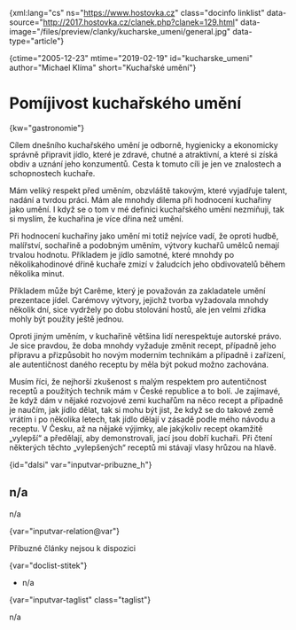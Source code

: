 
{xml:lang="cs" ns="https://www.hostovka.cz" class="docinfo linklist" data-source="http://2017.hostovka.cz/clanek.php?clanek=129.html" data-image="/files/preview/clanky/kucharske_umeni/general.jpg" data-type="article"}

{ctime="2005-12-23" mtime="2019-02-19" id="kucharske_umeni" author="Michael Klíma" short="Kuchařské umění"}

# Pomíjivost kuchařského umění 

{kw="gastronomie"}

Cílem dnešního kuchařského umění je odborně, hygienicky a ekonomicky správně připravit jídlo, které je zdravé, chutné a atraktivní, a které si získá obdiv a uznání jeho konzumentů. Cesta k tomuto cíli je jen ve znalostech a schopnostech kuchaře. 

Mám veliký respekt před uměním, obzvláště takovým, které vyjadřuje talent, nadání a tvrdou práci. Mám ale mnohdy dilema při hodnocení kuchařiny jako umění. I když se o tom v mé definici kuchařského umění nezmiňuji, tak si myslím, že kuchařina je více dřina než umění. 

Při hodnocení kuchařiny jako umění mi totiž nejvíce vadí, že oproti hudbě, malířství, sochařině a podobným uměním, výtvory kuchařů umělců nemají trvalou hodnotu. Příkladem je jídlo samotné, které mnohdy po několikahodinové dřině kuchaře zmizí v žaludcích jeho obdivovatelů během několika minut. 

Příkladem může být Carême, který je považován za zakladatele umění prezentace jídel. Carémovy výtvory, jejichž tvorba vyžadovala mnohdy několik dní, sice vydržely po dobu stolování hostů, ale jen velmi zřídka mohly být použity ještě jednou. 

Oproti jiným uměním, v kuchařině většina lidí nerespektuje autorské právo. Je sice pravdou, že doba mnohdy vyžaduje změnit recept, případně jeho přípravu a přizpůsobit ho novým moderním technikám a případně i zařízení, ale autentičnost daného receptu by měla být pokud možno zachována. 

Musím říci, že nejhorší zkušenost s malým respektem pro autentičnost receptů a použitých technik mám v České republice a to bolí. Je zajímavé, že když dám v nějaké rozvojové zemi kuchařům na něco recept a případně je naučím, jak jídlo dělat, tak si mohu být jist, že když se do takové země vrátím i po několika letech, tak jídlo dělají v zásadě podle mého návodu a receptu. V Česku, až na nějaké výjimky, ale jakýkoliv recept okamžitě „vylepší“ a předělají, aby demonstrovali, jací jsou dobří kuchaři. Při čtení některých těchto „vylepšených“ receptů mi stávají vlasy hrůzou na hlavě. 

{id="dalsi" var="inputvar-pribuzne_h"}

## n/a 

n/a 

{var="inputvar-relation@var"}

Příbuzné články nejsou k dispozici 

{var="doclist-stitek"}

  * n/a 

{var="inputvar-taglist" class="taglist"}

n/a

